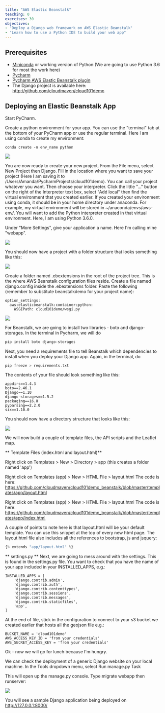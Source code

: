 ```yaml
---
title: "AWS Elastic Beanstalk"
teaching: 0
exercises: 30
objectives:
- "Deploy a Django web framework on AWS Elastic Beanstalk"
- "Learn how to use a Python IDE to build your web app"
---
```

## Prerequisites
- [Miniconda](https://conda.io/miniconda.html) or working version of Python (We are going to use Python 3.6 for most the work here)
- [Pycharm](https://www.jetbrains.com/pycharm/download/)
- [Pycharm AWS Elastic Beanstalk plugin](https://plugins.jetbrains.com/plugin/7388-aws-elastic-beanstalk-integration-for-web-languages)
- The Django project is available here: http://github.com/cloudmaven/cloud101demo

## Deploying an Elastic Beanstalk App

Start PyCharm. 

Create a python environment for your app. You can use the "terminal" tab at the bottom of your PyCharm app or use the regular terminal. Here I am using conda to create my environment:

```
conda create -n env_name python
```

![](/cloud101_webframework/fig/02-elasticbeanstalk-0001.png)


You are now ready to create your new project. From the File menu, select New Project then Django. Fill in the location where you want to save your project (Here I am saving it to /Users/Amanda/PycharmProjects/cloud101demo). You can call your project whatever you want. Then choose your interpreter. Click the little "..." button on the right of the Interpreter text box, select "Add local" then find the virtual environment that you created earlier. If you created your environment using conda, it should be in your home directory under anaconda. For example, my virtual environment will be stored in ~/anaconda/envs/aws-env/. You will want to add the Python interpreter created in that virtual environment. Here, I am using Python 3.6.0. 

Under "More Settings", give your application a name. Here I'm calling mine "webapp". 

![](/cloud101_webframework/fig/02-elasticbeanstalk-0002.png)

You should now have a project with a folder structure that looks something like this:

![](/cloud101_webframework/fig/02-elasticbeanstalk-0003.png)

Create a folder named .ebextensions in the root of the project tree. This is the where AWS Beanstalk configuration files reside. Create a file named django.config inside the .ebextensions folder. Paste the following (remember to substitute beanstalkdemo for your project name):

~~~
option_settings:
  aws:elasticbeanstalk:container:python:
    WSGIPath: cloud101demo/wsgi.py
~~~

![](/cloud101_webframework/fig/02-elasticbeanstalk-0004.png)

For Beanstalk, we are going to install two libraries - boto and django-storages. In the terminal in Pycharm, we will do

``` bash
pip install boto django-storages
```

Next, you need a requirements file to tell Beanstalk which dependencies to install when you deploy your Django app. Again, in the terminal, do

```bash
pip freeze > requirements.txt
```

The contents of your file should look something like this:

~~~
appdirs==1.4.3
boto==2.46.1
Django==1.10
django-storages==1.5.2
packaging==16.8
pyparsing==2.2.0
six==1.10.0
~~~

You should now have a directory structure that looks like this:

![](/cloud101_webframework/fig/02-elasticbeanstalk-0005.png)

We will now build a couple of template files, the API scripts and the Leaflet map. 

** Template Files (index.html and layout.html)**

Right click on Templates > New > Directory > app (this creates a folder named 'app')

Right click on Templates (app) > New > HTML File > layout.html
The code is here: https://github.com/cloudmaven/cloud101demo_beanstalk/blob/master/templates/app/layout.html

Right click on Templates (app) > New > HTML File > layout.html
The code is here: https://github.com/cloudmaven/cloud101demo_beanstalk/blob/master/templates/app/index.html

A couple of points to note here is that layout.html will be your default template. You can use this snippet at the top of every new html page. The layout html file also includes all the references to bootstrap, js and jsquery:

```python
{% extends "app/layout.html" %}
``` 

** settings.py **
Next, we are going to mess around with the settings. This is found in the settings.py file. You want to check that you have the name of your app included in your INSTALLED_APPS, e.g.:

```
INSTALLED_APPS = [
    'django.contrib.admin',
    'django.contrib.auth',
    'django.contrib.contenttypes',
    'django.contrib.sessions',
    'django.contrib.messages',
    'django.contrib.staticfiles',
    'app',
]
```

At the end of file, stick in the configuration to connect to your s3 bucket we created earlier that hosts all the geojson file e.g.:

~~~
BUCKET_NAME = 'cloud101demo'
AWS_ACCESS_KEY_ID = 'from your credentials'
AWS_SECRET_ACCESS_KEY = 'from your credentials'
~~~

Ok - now we will go for lunch because I'm hungry. 

We can check the deployment of a generic Django website on your local machine. In the Tools dropdown menu, select Run manage.py Task

This will open up the manage.py console. Type migrate webapp then runserver:

![](/cloud101_webframework/fig/02-elasticbeanstalk-0006.png)

You will see a sample Django application being deployed on http://127.0.0.1:8000/

